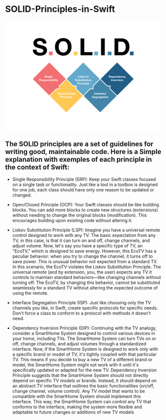 # SOLID-Principles-in-Swift
![SOLID Principles](SOLID.png)
## The SOLID principles are a set of guidelines for writing good, maintainable code. Here is a Simple explanation with exemples of each principle in the context of Swift:

- Single Responsibility Principle (SRP): Keep your Swift classes focused on a single task or functionality. Just like a tool in a toolbox is designed for one job, each class should have only one reason to be updated or changed.
  
- Open/Closed Principle (OCP): Your Swift classes should be like building blocks. You can add more blocks to create new structures (extensions) without needing to change the original blocks (modification). This encourages building upon existing code without altering it.
  
- Liskov Substitution Principle (LSP): Imagine you have a universal remote control designed to work with any TV. The basic expectation from any TV, in this case, is that it can turn on and off, change channels, and adjust volume.
Now, let's say you have a specific type of TV, an "EcoTV," which is designed to save energy. However, this EcoTV has a peculiar behavior: when you try to change the channel, it turns off to save power. This is unusual behavior not expected from a standard TV.
In this scenario, the EcoTV violates the Liskov Substitution Principle. The universal remote (and by extension, you, the user) expects any TV it controls to maintain standard behaviors—like changing channels without turning off. The EcoTV, by changing this behavior, cannot be substituted seamlessly for a standard TV without altering the expected outcome of using the remote.

- Interface Segregation Principle (ISP): Just like choosing only the TV channels you like, in Swift, create specific protocols for specific needs. Don't force a class to conform to a protocol with methods it doesn't need.
  
- Dependency Inversion Principle (DIP): Continuing with the TV analogy, consider a SmartHome System designed to control various devices in your home, including TVs. The SmartHome System can turn TVs on or off, change channels, and adjust volumes through a standardized interface.
  Now, if the SmartHome System is designed to work only with a specific brand or model of TV, it's tightly coupled with that particular TV. This means if you decide to buy a new TV of a different brand or model, the SmartHome System might not work with it until it's specifically updated or adapted for the new TV.
  Dependency Inversion Principle suggests that the SmartHome System should not directly depend on specific TV models or brands. Instead, it should depend on an abstract TV interface that outlines the basic functionalities (on/off, change channel, volume control). Any TV model that wants to be compatible with the SmartHome System should implement this interface. This way, the SmartHome System can control any TV that conforms to the interface, making the system more flexible and adaptable to future changes or additions of new TV models
